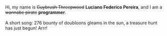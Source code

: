 Hi, my name is ~~Guybrush Threepwood~~ **Luciano Federico Pereira**, and I am a ~~wannabe pirate~~ **programmer**.<br><br>A short song: 276 bounty of doubloons gleams in the sun, a treasure hunt has just begun! Arrr!
